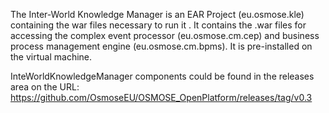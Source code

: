 
The Inter-World Knowledge Manager is an EAR Project (eu.osmose.kle) containing the war files necessary to run it . It contains the .war files for accessing the complex event processor (eu.osmose.cm.cep) and business process management engine (eu.osmose.cm.bpms). It is pre-installed on the virtual machine.

InteWorldKnowledgeManager components could be found in the releases area on the URL: https://github.com/OsmoseEU/OSMOSE_OpenPlatform/releases/tag/v0.3
